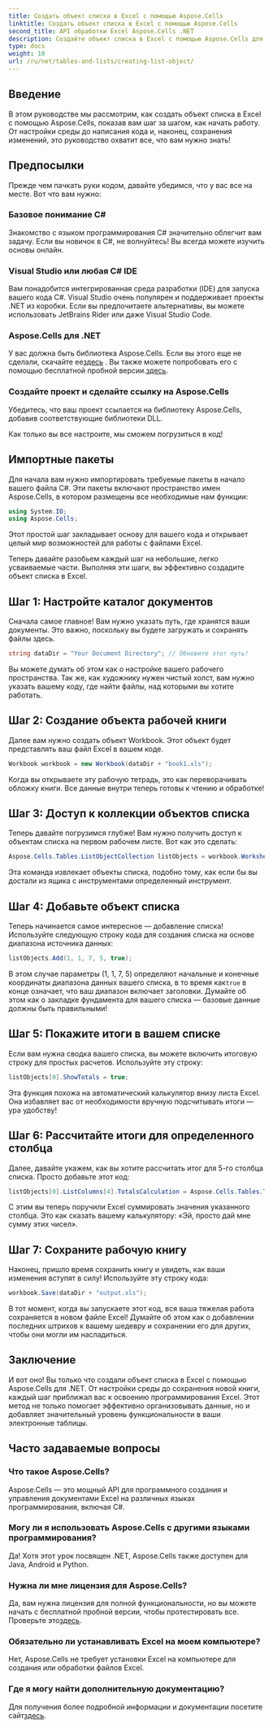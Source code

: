 ```yaml
---
title: Создать объект списка в Excel с помощью Aspose.Cells
linktitle: Создать объект списка в Excel с помощью Aspose.Cells
second_title: API обработки Excel Aspose.Cells .NET
description: Создайте объект списка в Excel с помощью Aspose.Cells для .NET с этим подробным руководством. Освойте простое управление данными и вычисления.
type: docs
weight: 10
url: /ru/net/tables-and-lists/creating-list-object/
---
```

## Введение

В этом руководстве мы рассмотрим, как создать объект списка в Excel с помощью Aspose.Cells, показав вам шаг за шагом, как начать работу. От настройки среды до написания кода и, наконец, сохранения изменений, это руководство охватит все, что вам нужно знать!

## Предпосылки

Прежде чем пачкать руки кодом, давайте убедимся, что у вас все на месте. Вот что вам нужно:

### Базовое понимание C#
Знакомство с языком программирования C# значительно облегчит вам задачу. Если вы новичок в C#, не волнуйтесь! Вы всегда можете изучить основы онлайн.

### Visual Studio или любая C# IDE
Вам понадобится интегрированная среда разработки (IDE) для запуска вашего кода C#. Visual Studio очень популярен и поддерживает проекты .NET из коробки. Если вы предпочитаете альтернативы, вы можете использовать JetBrains Rider или даже Visual Studio Code.

### Aspose.Cells для .NET
 У вас должна быть библиотека Aspose.Cells. Если вы этого еще не сделали, скачайте ее[здесь](https://releases.aspose.com/cells/net/) . Вы также можете попробовать его с помощью бесплатной пробной версии.[здесь](https://releases.aspose.com/).

### Создайте проект и сделайте ссылку на Aspose.Cells
Убедитесь, что ваш проект ссылается на библиотеку Aspose.Cells, добавив соответствующие библиотеки DLL.

Как только вы все настроите, мы сможем погрузиться в код!

## Импортные пакеты

Для начала вам нужно импортировать требуемые пакеты в начало вашего файла C#. Эти пакеты включают пространство имен Aspose.Cells, в котором размещены все необходимые нам функции:

```csharp
using System.IO;
using Aspose.Cells;
```

Этот простой шаг закладывает основу для вашего кода и открывает целый мир возможностей для работы с файлами Excel.

Теперь давайте разобьем каждый шаг на небольшие, легко усваиваемые части. Выполняя эти шаги, вы эффективно создадите объект списка в Excel.

## Шаг 1: Настройте каталог документов

Сначала самое главное! Вам нужно указать путь, где хранятся ваши документы. Это важно, поскольку вы будете загружать и сохранять файлы здесь. 

```csharp
string dataDir = "Your Document Directory"; // Обновите этот путь!
```

Вы можете думать об этом как о настройке вашего рабочего пространства. Так же, как художнику нужен чистый холст, вам нужно указать вашему коду, где найти файлы, над которыми вы хотите работать.

## Шаг 2: Создание объекта рабочей книги

Далее вам нужно создать объект Workbook. Этот объект будет представлять ваш файл Excel в вашем коде. 

```csharp
Workbook workbook = new Workbook(dataDir + "book1.xls");
```

Когда вы открываете эту рабочую тетрадь, это как переворачивать обложку книги. Все данные внутри теперь готовы к чтению и обработке!

## Шаг 3: Доступ к коллекции объектов списка

Теперь давайте погрузимся глубже! Вам нужно получить доступ к объектам списка на первом рабочем листе. Вот как это сделать:

```csharp
Aspose.Cells.Tables.ListObjectCollection listObjects = workbook.Worksheets[0].ListObjects;
```

Эта команда извлекает объекты списка, подобно тому, как если бы вы достали из ящика с инструментами определенный инструмент. 

## Шаг 4: Добавьте объект списка

Теперь начинается самое интересное — добавление списка! Используйте следующую строку кода для создания списка на основе диапазона источника данных:

```csharp
listObjects.Add(1, 1, 7, 5, true);
```

 В этом случае параметры (1, 1, 7, 5) определяют начальные и конечные координаты диапазона данных вашего списка, в то время как`true` в конце означает, что ваш диапазон включает заголовки. Думайте об этом как о закладке фундамента для вашего списка — базовые данные должны быть правильными!

## Шаг 5: Покажите итоги в вашем списке

Если вам нужна сводка вашего списка, вы можете включить итоговую строку для простых расчетов. Используйте эту строку:

```csharp
listObjects[0].ShowTotals = true;
```

Эта функция похожа на автоматический калькулятор внизу листа Excel. Она избавляет вас от необходимости вручную подсчитывать итоги — ура удобству!

## Шаг 6: Рассчитайте итоги для определенного столбца

Далее, давайте укажем, как вы хотите рассчитать итог для 5-го столбца списка. Просто добавьте этот код:

```csharp
listObjects[0].ListColumns[4].TotalsCalculation = Aspose.Cells.Tables.TotalsCalculation.Sum; 
```

С этим вы теперь поручили Excel суммировать значения указанного столбца. Это как сказать вашему калькулятору: «Эй, просто дай мне сумму этих чисел».

## Шаг 7: Сохраните рабочую книгу

Наконец, пришло время сохранить книгу и увидеть, как ваши изменения вступят в силу! Используйте эту строку кода:

```csharp
workbook.Save(dataDir + "output.xls");
```

В тот момент, когда вы запускаете этот код, вся ваша тяжелая работа сохраняется в новом файле Excel! Думайте об этом как о добавлении последних штрихов к вашему шедевру и сохранении его для других, чтобы они могли им насладиться.

## Заключение

И вот оно! Вы только что создали объект списка в Excel с помощью Aspose.Cells для .NET. От настройки среды до сохранения новой книги, каждый шаг приближал вас к освоению программирования Excel. Этот метод не только помогает эффективно организовывать данные, но и добавляет значительный уровень функциональности в ваши электронные таблицы.

## Часто задаваемые вопросы

### Что такое Aspose.Cells?  
Aspose.Cells — это мощный API для программного создания и управления документами Excel на различных языках программирования, включая C#.

### Могу ли я использовать Aspose.Cells с другими языками программирования?  
Да! Хотя этот урок посвящен .NET, Aspose.Cells также доступен для Java, Android и Python.

### Нужна ли мне лицензия для Aspose.Cells?  
 Да, вам нужна лицензия для полной функциональности, но вы можете начать с бесплатной пробной версии, чтобы протестировать все. Проверьте это[здесь](https://releases.aspose.com/).

### Обязательно ли устанавливать Excel на моем компьютере?  
Нет, Aspose.Cells не требует установки Excel на компьютере для создания или обработки файлов Excel.

### Где я могу найти дополнительную документацию?  
 Для получения более подробной информации и документации посетите сайт[здесь](https://reference.aspose.com/cells/net/).